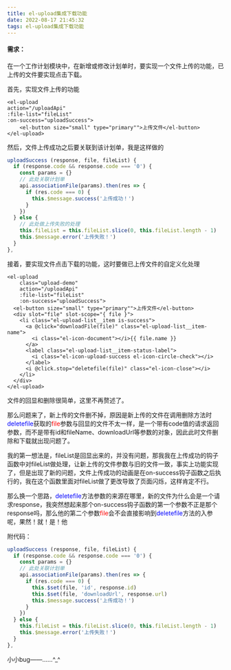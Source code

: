 ```yaml
---
title: el-upload集成下载功能
date: 2022-08-17 21:45:32
tags: el-upload集成下载功能
---
```


#### 需求：

在一个工作计划模块中，在新增或修改计划单时，要实现一个文件上传的功能，已上传的文件要实现点击下载。

首先，实现文件上传的功能

```vue
<el-upload
action="/uploadApi"
:file-list="fileList"
:on-success="uploadSuccess">
	<el-button size="small" type="primary"">上传文件</el-button>
</el-upload>
```

然后，文件上传成功之后要关联到该计划单，我是这样做的

```js
uploadSuccess (response, file, fileList) {
  if (response.code && response.code === '0') {
    const params = {} 
    // 此处关联计划单
    api.associationFile(params).then(res => {
      if (res.code === 0) {
        this.$message.success('上传成功！')
      }
    })
  } else {
    // 此处做上传失败的处理
    this.fileList = this.fileList.slice(0, this.fileList.length - 1)
    this.$message.error('上传失败！')
  }
},
```

接着，要实现文件点击下载的功能，这时要做已上传文件的自定义化处理

```vue
<el-upload
	class="upload-demo"
	action="/uploadApi"
	:file-list="fileList"
	:on-success="uploadSuccess">
  <el-button size="small" type="primary"">上传文件</el-button>
  <div slot="file" slot-scope="{ file }">
    <li class="el-upload-list__item is-success">
      <a @click="downloadFile(file)" class="el-upload-list__item-name">
        <i class="el-icon-document"></i>{{ file.name }}
      </a>
      <label class="el-upload-list__item-status-label">
        <i class="el-icon-upload-success el-icon-circle-check"></i>
      </label>
      <i @click.stop="deletefile(file)" class="el-icon-close"></i>
    </li>
  </div>
</el-upload>
```

文件的回显和删除很简单，这里不再赘述了。

那么问题来了，新上传的文件删不掉，原因是新上传的文件在调用删除方法时<font color=blue>deletefile</font>获取的<font color=red>file</font>参数与回显的文件不太一样，是一个带有code值的请求返回参数，而不是带有id和fileName、downloadUrl等参数的对象，因此此时文件删除和下载就出现问题了。

我的第一想法是，fileList是回显出来的，并没有问题，那我我在上传成功的钩子函数中对fileList做处理，让新上传的文件参数与旧的文件一致，事实上功能实现了，但是出现了新的问题，文件上传成功的动画是在on-success钩子函数之后执行的，我在这个函数里面对fileList做了更改导致了页面闪烁，这样肯定不行。

那么换一个思路，<font color=blue>deletefile</font>方法参数的来源在哪里，新的文件为什么会是一个请求response，我突然想起来那个on-success钩子函数的第一个参数不正是那个response吗，那么他的第二个参数<font color=red>file</font>会不会直接影响到<font color=blue>deletefile</font>方法的入参呢，果然！就！是！他

附代码：

```js
uploadSuccess (response, file, fileList) {
  if (response.code && response.code === '0') {
    const params = {} 
    // 此处关联计划单
    api.associationFile(params).then(res => {
      if (res.code === 0) {
        this.$set(file, 'id', response.id)
        this.$set(file, 'downloadUrl', response.url)
        this.$message.success('上传成功！')
      }
    })
  } else {
    this.fileList = this.fileList.slice(0, this.fileList.length - 1)
    this.$message.error('上传失败！')
  }
},
```

小小bug——……^_^